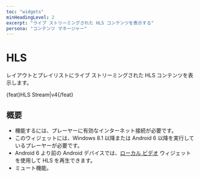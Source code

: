 ```yaml
---
toc: "widgets"
minHeadingLevel: 2
excerpt: "ライブ ストリーミングされた HLS コンテンツを表示する"
persona: "コンテンツ マネージャー"
---
```


# HLS

レイアウトとプレイリストにライブ ストリーミングされた HLS コンテンツを表示します。

{feat}HLS Stream|v4{/feat}

## 概要

- 機能するには、プレーヤーに有効なインターネット接続が必要です。
- このウィジェットには、Windows 8.1 以降または Android 6 以降を実行しているプレーヤーが必要です。
- Android 6 より前の Android デバイスでは、[ローカル ビデオ](media_module_localvideo.html) ウィジェットを使用して HLS を再生できます。
- ミュート機能。

